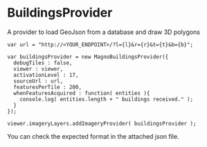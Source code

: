 # BuildingsProvider
A provider to load GeoJson from a database and draw 3D polygons 

```
var url = "http://<YOUR_ENDPOINT>/?l={l}&r={r}&t={t}&b={b}";

var buildingsProvider = new MagnoBuildingsProvider({
  debugTiles : false,
  viewer : viewer,
  activationLevel : 17,
  sourceUrl : url,
  featuresPerTile : 200,
  whenFeaturesAcquired : function( entities ){
    console.log( entities.length + " buildings received." );
  }
});

viewer.imageryLayers.addImageryProvider( buildingsProvider );
```

You can check the expected format in the attached json file.




